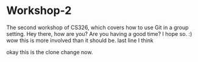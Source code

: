 # Workshop-2

The second workshop of CS326, which covers how to use Git in a group setting.
Hey there, how are you? Are you having a good time? I hope so.
:)
wow this is more involved than it should be.
last line I think

okay this is the clone change now.
